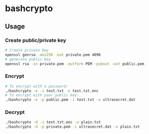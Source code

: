 # bashcrypto
## Usage
### Create public/private key
```bash
# Create private key
openssl genrsa -aes256 -out private.pem 4096
# generate public key
openssl rsa -in private.pem -outform PEM -pubout -out public.pem
```
### Encrypt
```bash
# To encrypt with a password:
./bashcrypto -e -i test.txt -o test.txt.enc
# To encrypt with your public key:
./bashcrypto -e -p public.pem -i test.txt -o ultrasecret.dat
```
### Decrypt
```bash
./bashcrypto -d -i test.txt.enc -o plain.txt
./bashcrypto -d -p private.pem -i ultrasecret.dat -o plain.txt
```
